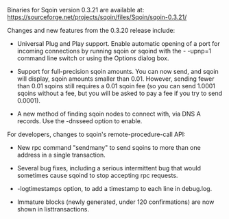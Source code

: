 Binaries for Sqoin version 0.3.21 are available at:
  https://sourceforge.net/projects/sqoin/files/Sqoin/sqoin-0.3.21/

Changes and new features from the 0.3.20 release include:

* Universal Plug and Play support.  Enable automatic opening of a port for incoming connections by running sqoin or sqoind with the - -upnp=1 command line switch or using the Options dialog box.

* Support for full-precision sqoin amounts.  You can now send, and sqoin will display, sqoin amounts smaller than 0.01.  However, sending fewer than 0.01 sqoins still requires a 0.01 sqoin fee (so you can send 1.0001 sqoins without a fee, but you will be asked to pay a fee if you try to send 0.0001).

* A new method of finding sqoin nodes to connect with, via DNS A records. Use the -dnsseed option to enable.

For developers, changes to sqoin's remote-procedure-call API:

* New rpc command "sendmany" to send sqoins to more than one address in a single transaction.

* Several bug fixes, including a serious intermittent bug that would sometimes cause sqoind to stop accepting rpc requests. 

* -logtimestamps option, to add a timestamp to each line in debug.log.

* Immature blocks (newly generated, under 120 confirmations) are now shown in listtransactions.
